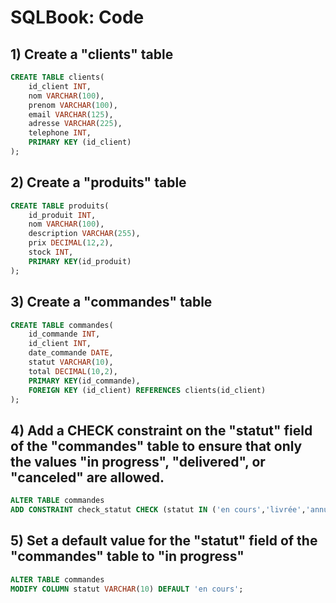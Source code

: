 
# SQLBook: Code

## 1) Create a "clients" table
```sql
CREATE TABLE clients(
    id_client INT,
    nom VARCHAR(100),
    prenom VARCHAR(100),
    email VARCHAR(125),
    adresse VARCHAR(225),
    telephone INT,
    PRIMARY KEY (id_client)
);
```

## 2) Create a "produits" table
```sql
CREATE TABLE produits(
    id_produit INT,
    nom VARCHAR(100),
    description VARCHAR(255),
    prix DECIMAL(12,2),
    stock INT,
    PRIMARY KEY(id_produit)
);
```

## 3) Create a "commandes" table
```sql
CREATE TABLE commandes(
    id_commande INT,
    id_client INT,
    date_commande DATE,
    statut VARCHAR(10),
    total DECIMAL(10,2),
    PRIMARY KEY(id_commande),
    FOREIGN KEY (id_client) REFERENCES clients(id_client)
);
```

## 4) Add a CHECK constraint on the "statut" field of the "commandes" table to ensure that only the values "in progress", "delivered", or "canceled" are allowed.
```sql
ALTER TABLE commandes
ADD CONSTRAINT check_statut CHECK (statut IN ('en cours','livrée','annulée'));
```

## 5) Set a default value for the "statut" field of the "commandes" table to "in progress"
```sql
ALTER TABLE commandes
MODIFY COLUMN statut VARCHAR(10) DEFAULT 'en cours';
```
